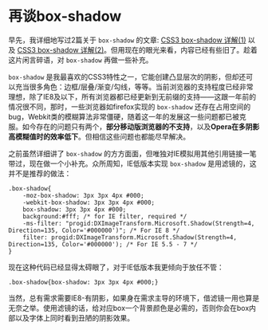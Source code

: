 # 再谈box-shadow

早先，我详细地写过2篇关于 `box-shadow` 的文章: [CSS3 box-shadow 详解(1)](/details-on-css3-box-shadow-part-1/) 以及 [CSS3 box-shadow 详解(2)](/details-on-css3-box-shadow-part-2/)。但用现在的眼光来看，内容已经有些旧了。趁着这片闲言碎语，对 `box-shadow` 再做一些补充。

`box-shadow` 是我最喜欢的CSS3特性之一，它能创建凸显层次的阴影，但却还可以充当很多角色：边框/层叠/渐变/勾线，等等。当前浏览器的支持程度已经非常理想，除了IE8及以下，所有浏览器都已经更新到无前缀的支持——这跟一年前的情况很不同，那时，一些浏览器如firefox实现的 `box-shadow` 还存在占用空间的bug，Webkit类的模糊算法非常僵硬，随着这一年的发展这一些问题都已被克服。如今存在的问题只有两个，**部分移动版浏览器的不支持**，以及**Opera在多阴影高模糊值时的效率低下**。但相信这些问题也都能尽早解决。

之前虽然详细讲了 `box-shadow` 的方方面面，但唯独对IE模拟用其他引用链接一笔带过，现在做一个小补充。众所周知，IE低版本实现 `box-shadow` 是用滤镜的，这并不是推荐的做法：
```
.box-shadow{
	-moz-box-shadow: 3px 3px 4px #000;
	-webkit-box-shadow: 3px 3px 4px #000;
	box-shadow: 3px 3px 4px #000;
	background:#fff; /* for IE filter, required */
	-ms-filter: "progid:DXImageTransform.Microsoft.Shadow(Strength=4, Direction=135, Color='#000000')"; /* For IE 8 */
	filter: progid:DXImageTransform.Microsoft.Shadow(Strength=4, Direction=135, Color='#000000'); /* For IE 5.5 - 7 */
}
```
现在这种代码已经显得太碍眼了，对于IE低版本我更倾向于放任不管：
```
.box-shadow{box-shadow: 3px 3px 4px #000;}
```
当然，总有需求需要IE8-有阴影，如果身在需求主导的环境下，借滤镜一用也算是无奈之举。使用滤镜的话，给对应box一个背景颜色是必需的，否则你会在box内部以及字体上同时看到丑陋的阴影效果。